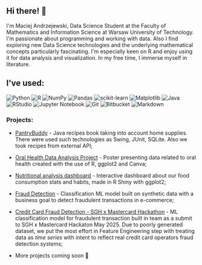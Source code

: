 ## Hi there! 👋

I'm Maciej Andrzejewski, Data Science Student at the Faculty of Mathematics and Information Science at Warsaw University of Technology. I'm passionate about programming and working with data. Also I find exploring new Data Science technologies and the underlying mathematical concepts particularly fascinating. I'm especially keen on R and enjoy using it for data analysis and visualization. In my free time, I immerse myself in literature.

## I've used:

![Python](https://img.shields.io/badge/python-3670A0?style=for-the-badge&logo=python&logoColor=ffdd54) ![R](https://img.shields.io/badge/r-%23276DC3.svg?style=for-the-badge&logo=r&logoColor=white) ![NumPy](https://img.shields.io/badge/numpy-%23013243.svg?style=for-the-badge&logo=numpy&logoColor=white) ![Pandas](https://img.shields.io/badge/pandas-%23150458.svg?style=for-the-badge&logo=pandas&logoColor=white) ![scikit-learn](https://img.shields.io/badge/scikit--learn-%23F7931E.svg?style=for-the-badge&logo=scikit-learn&logoColor=white) ![Matplotlib](https://img.shields.io/badge/Matplotlib-%23ffffff.svg?style=for-the-badge&logo=Matplotlib&logoColor=black) ![Java](https://img.shields.io/badge/java-%23ED8B00.svg?style=for-the-badge&logo=openjdk&logoColor=white) ![RStudio](https://camo.githubusercontent.com/cf8ff9768b611b8cd6a5d5f3fe6e62a98206b0254d8208ca5be9b825c1cbf8f7/68747470733a2f2f696d672e736869656c64732e696f2f62616467652f5253747564696f2d3432383546343f7374796c653d666f722d7468652d6261646765266c6f676f3d7273747564696f266c6f676f436f6c6f723d7768697465) ![Jupyter Notebook](https://camo.githubusercontent.com/0e0f1fb94d3602f6c88fc264493c7c72452fbe16df2f6ba0052ebf2fac6d0663/68747470733a2f2f696d672e736869656c64732e696f2f62616467652f6a7570797465722d2532334641304630302e7376673f7374796c653d666f722d7468652d6261646765266c6f676f3d6a757079746572266c6f676f436f6c6f723d7768697465) ![Git](https://img.shields.io/badge/git-%23F05033.svg?style=for-the-badge&logo=git&logoColor=white) ![Bitbucket](https://img.shields.io/badge/bitbucket-%230047B3.svg?style=for-the-badge&logo=bitbucket&logoColor=white) ![Markdown](https://img.shields.io/badge/markdown-%23000000.svg?style=for-the-badge&logo=markdown&logoColor=white) 

### Projects:

* [PantryBuddy](https://github.com/andrzejewskimaciej/PantryBuddy) - Java recipes book taking into account home supplies. There were used such technologies as Swing, JUnit, SQLite. Also we took recipes from external API;

* [Oral Health Data Analysis Project](https://github.com/andrzejewskimaciej/Projects/tree/main/DataVisualizationTechniquesProjects/Project%201%20%20-%20Poster) - Poster presenting data related to oral health created with the use of R, ggplot2 and Canva;

* [Nutritional analysis dashboard](https://github.com/andrzejewskimaciej/Projects/tree/main/DataVisualizationTechniquesProjects/Project%202%20-%20Dashboard%20about%20us) - Interactive dashboard about  our food consumption stats and habits, made in R Shiny with ggplot2;

* [Fraud Detection](https://github.com/andrzejewskimaciej/ML_Intro_Projects/tree/main/Project%201%20-%20classification) - Classification ML model built on synthetic data with a business goal to detect fraudulent transactions in e-commerce;

* [Credit Card Fraud Detection - SGH x Mastercard Hackathon](https://github.com/andrzejewskimaciej/Projects/tree/main/Credit%20Card%20Fraud%20Detection%20-%20SGH%20x%20Mastercard%20Hackathon) - ML classification model for fraudulent transaction built in team as a submit to SGH x Mastercard Hackaton May 2025. Due to poorly generated dataset, we put the most effort in Feature Engineering step with treating data as *time series* with intent to reflect real credit card operators fraud detection systems;

* More projects coming soon 👀
